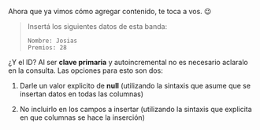 Ahora que ya vimos cómo agregar contenido, te toca a vos. :wink:

> Insertá los siguientes datos de esta banda:
>
> ```
> Nombre: Josias
> Premios: 28

¿Y el ID? Al ser **clave primaria** y autoincremental no es necesario aclaralo en la consulta. Las opciones para esto son dos:

1. Darle un valor explicito de **null** (utilizando la sintaxis que asume que se insertan datos en todas las columnas)

2. No incluirlo en los campos a insertar (utilizando la sintaxis que explicita en que columnas se hace la inserción)

<div class='mu-erd'
  data-entities='{
    "bandas": {
      "id" : {
        "type": "INTEGER",
        "pk": true
      },
      "nombre": {
        "type": "TEXT"
      },
      "premios": {
        "type": "INTEGER"
      }
    }
  }'>
</div>